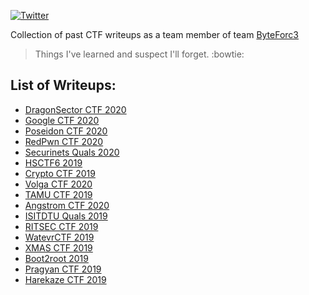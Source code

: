 <!-- [![GitHub license](https://img.shields.io/github/license/saurav3199/CTF-writeups?style=flat-square)](https://github.com/saurav3199/CTF-writeups/blob/master/LICENSE.md)
[![GitHub forks](https://img.shields.io/github/forks/saurav3199/CTF-writeups?style=flat-square)](https://github.com/saurav3199/CTF-writeups/network)
[![GitHub stars](https://img.shields.io/github/stars/saurav3199/CTF-writeups?style=flat-square)](https://github.com/saurav3199/CTF-writeups/stargazers)
-->

[![Twitter](https://img.shields.io/twitter/url?style=social&url=https%3A%2F%2Fgithub.com%2Fsaurav3199%2FCTF-writeups)](https://twitter.com/intent/tweet?text=Wow:&url=https%3A%2F%2Fgithub.com%2Fsaurav3199%2FCTF-writeups)

Collection of past CTF writeups as a team member of team [ByteForc3](https://ctftime.org/team/71631)

> Things I've learned and suspect I'll forget. :bowtie:


## List of Writeups:

* [DragonSector CTF 2020](DragonSectorCTF/)
* [Google CTF 2020](GoogleCTF'20/)
* [Poseidon CTF 2020](PoseidonCTF/)
* [RedPwn CTF 2020](RedPwnCTF'20/)
* [Securinets Quals 2020](SecurinetsQuals20/)
* [HSCTF6 2019](HSCTF6/)
* [Crypto CTF 2019](CryptoCTF/)
* [Volga CTF 2020](VolgaCTF/)
* [TAMU CTF 2019](TAMUctf19/)
* [Angstrom CTF 2020](AngstromCTF'20/)
* [ISITDTU Quals 2019](ISITDTU_Quals/)
* [RITSEC CTF 2019](RITSEC/)
* [WatevrCTF 2019](WatevrCTF/)
* [XMAS CTF 2019](XMASCTF'19/)
* [Boot2root 2019](boot2root'19/)
* [Pragyan CTF 2019](pragyanctf/)
* [Harekaze CTF 2019](Harekazectf/)
